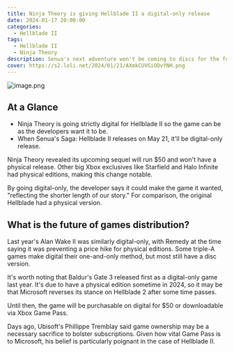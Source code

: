 ```yaml
---
title: Ninja Theory is giving Hellblade II a digital-only release
date: 2024-01-17 20:00:00
categories:
  - Hellblade II
tags:
  - Hellblade II
  - Ninja Theory
description: Senua's next adventure won't be coming to discs for the foreseeable future.
cover: https://s2.loli.net/2024/01/21/AXmkCUVGiODvYNH.png
---
```

![image.png](https://s2.loli.net/2024/01/21/AXmkCUVGiODvYNH.png)
## At a Glance
- Ninja Theory is going strictly digital for Hellblade II so the game can be as the developers want it to be.
- When Senua's Saga: Hellblade II releases on May 21, it'll be digital-only release.

Ninja Theory revealed its upcoming sequel will run $50 and won't have a physical release. Other big Xbox exclusives like Starfield and Halo Infinite had physical editions, making this change notable.

By going digital-only, the developer says it could make the game it wanted, "reflecting the shorter length of our story." For comparison, the original Hellblade had a physical version.


## What is the future of games distribution?

Last year's Alan Wake II was similarly digital-only, with Remedy at the time saying it was preventing a price hike for physical editions. Some triple-A games make digital their one-and-only method, but most still have a disc version.

It's worth noting that Baldur's Gate 3 released first as a digital-only game last year. It's due to have a physical edition sometime in 2024, so it may be that Microsoft reverses its stance on Hellblade 2 after some time passes.

Until then, the game will be purchasable on digital for $50 or downloadable via Xbox Game Pass.

Days ago, Ubisoft's Phillippe Tremblay said game ownership may be a necessary sacrifice to bolster subscriptions. Given how vital Game Pass is to Microsoft, his belief is particularly poignant in the case of Hellblade II.

